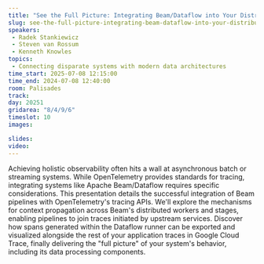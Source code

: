 ```yaml
---
title: "See the Full Picture: Integrating Beam/Dataflow into Your Distributed Traces"
slug: see-the-full-picture-integrating-beam-dataflow-into-your-distributed-traces
speakers:
 - Radek Stankiewicz
 - Steven van Rossum
 - Kenneth Knowles
topics:
 - Connecting disparate systems with modern data architectures
time_start: 2025-07-08 12:15:00
time_end: 2024-07-08 12:40:00
room: Palisades
track: 
day: 20251
gridarea: "8/4/9/6"
timeslot: 10
images: 

slides:
video: 
---
```


Achieving holistic observability often hits a wall at asynchronous batch or streaming systems. While OpenTelemetry provides standards for tracing, integrating systems like Apache Beam/Dataflow requires specific considerations. This presentation details the successful integration of Beam pipelines with OpenTelemetry's tracing APIs. We'll explore the mechanisms for context propagation across Beam's distributed workers and stages, enabling pipelines to join traces initiated by upstream services. Discover how spans generated within the Dataflow runner can be exported and visualized alongside the rest of your application traces in Google Cloud Trace, finally delivering the "full picture" of your system's behavior, including its data processing components.